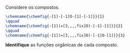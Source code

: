 Considere os compostos.

```latex
\chemname{\chemfig{-[1]-[-1]O-[1]-[-1]}}{1}
\qquad
\chemname{\chemfig{-[1](=[3,,,,fix]O)-[-1]-[1]}}{2}
\qquad
\chemname{\chemfig{-[1](=[3,,,,fix]O)-[-1]O-[1]}}{3}
```

**Identifique** as funções orgânicas de cada composto.
